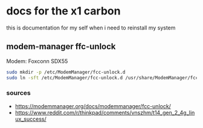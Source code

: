 # docs for the x1 carbon
this is documentation for my self when i need to reinstall my system


## modem-manager ffc-unlock 
Modem: Foxconn SDX55 


```bash
sudo mkdir -p /etc/ModemManager/fcc-unlock.d
sudo ln -sft /etc/ModemManager/fcc-unlock.d /usr/share/ModemManager/fcc-unlock.available.d/105b:e0ab
```
### sources
 - https://modemmanager.org/docs/modemmanager/fcc-unlock/
 - https://www.reddit.com/r/thinkpad/comments/vnszhm/t14_gen_2_4g_linux_success/

